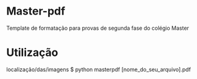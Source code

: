 # Master-pdf
Template de formatação para provas de segunda fase do colégio Master

# Utilização
localização/das/imagens $ python masterpdf [nome_do_seu_arquivo].pdf
